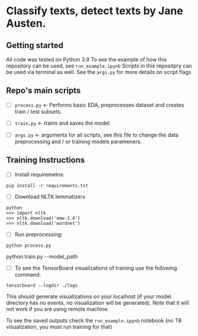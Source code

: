 # Classify texts, detect texts by Jane Austen.

## Getting started
All code was tested on Python 3.9
To see the example of how this repository can be used, see `run_example.ipynb`
Scripts in this repositpry can be used via terminal as well. See the `args.py` for more details on script flags


## Repo's main scripts
- [ ]  `process.py` <- Performs basic EDA, preprocesses dataset and creates train / test subsets.
- [ ]  `train.py` <- trains and saves the model.
- [ ]  `args.py` <- arguments for all scripts, see this file to change the data preprocessing and / or training models parameners.


## Training Instructions
- [ ] Install requiremetns:
```
pip install -r requirements.txt
```
- [ ] Download NLTK lemmatizers
```
python 
>>> import nltk
>>> nltk.download('omw-1.4')
>>> nltk.download('wordnet')
```
- [ ] Run preprocessing:
```
python process.py 
```
python train.py --model_path <model-path>


- [ ] To see the TensorBoard visualizations of training use the following command:
```
tensorboard --logdir ./logs
```
This should generate visualizations on your localhost (if your model directory has no events, no visualization will be generated). Note that it will not work if you are using remote machine.

To see the saved outputs check the `run_example.ipynb` notebook (no TB visualization, you must run training for that)
